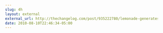 ```yaml
---
slug: 4h
layout: external
external_url: http://thechangelog.com/post/935222780/lemonade-generates-sprites-on-the-fly-by-using-compass-a
date: 2010-08-10T22:46:34-05:00
---
```

